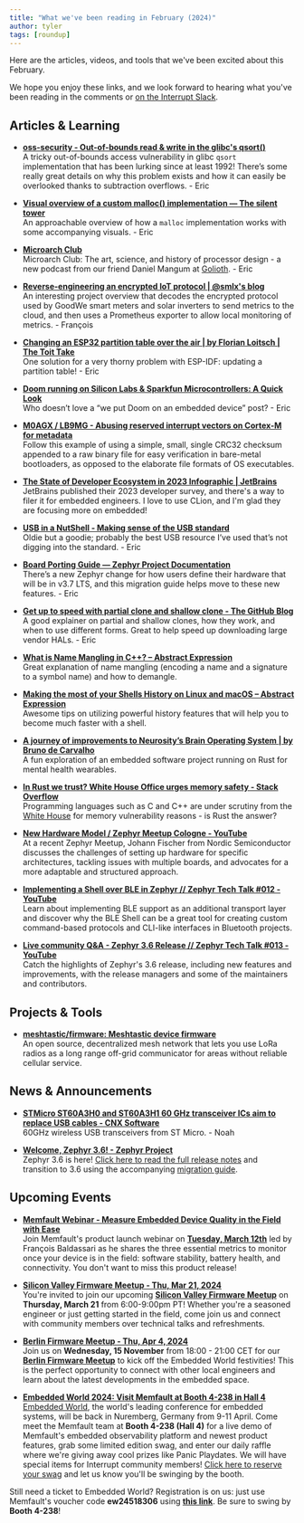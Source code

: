 ```yaml
---
title: "What we've been reading in February (2024)"
author: tyler
tags: [roundup]
---
```


<!-- excerpt start -->

Here are the articles, videos, and tools that we've been excited about this
February. 

<!-- excerpt end -->

We hope you enjoy these links, and we look forward to hearing what you've been
reading in the comments or [on the Interrupt Slack](https://interrupt-slack.herokuapp.com/).


## Articles & Learning
- [**oss-security - Out-of-bounds read & write in the glibc's qsort()**](https://www.openwall.com/lists/oss-security/2024/01/30/7)<br>
A tricky out-of-bounds access vulnerability in glibc `qsort` implementation that has been lurking since at least 1992! There’s some really great details on why this problem exists and how it can easily be overlooked thanks to subtraction overflows. - Eric

- [**Visual overview of a custom malloc() implementation — The silent tower**](https://silent-tower.net/projects/visual-overview-malloc#fnref:2-Mmap)<br>
An approachable overview of how a `malloc` implementation works with some accompanying visuals. - Eric

- [**Microarch Club**](https://microarch.club/)<br>
Microarch Club: The art, science, and history of processor design - a new podcast from our friend Daniel Mangum at [Golioth](https://golioth.io/). - Eric

- [**Reverse-engineering an encrypted IoT protocol | @smlx's blog**](https://smlx.dev/posts/goodwe-sems-protocol-teardown/)<br>
An interesting project overview that decodes the encrypted protocol used by GoodWe smart meters and solar inverters to send metrics to the cloud, and then uses a Prometheus exporter to allow local monitoring of metrics. - François

- [**Changing an ESP32 partition table over the air | by Florian Loitsch | The Toit Take**](https://blog.toit.io/changing-an-esp32-partition-table-over-the-air-276c86feeba8)<br>
One solution for a very thorny problem with ESP-IDF: updating a partition table! - Eric

- [**Doom running on Silicon Labs & Sparkfun Microcontrollers: A Quick Look**](https://community.silabs.com/s/share/a5UVm00000002Y5MAI/doom-running-on-silicon-labs-sparkfun-microcontrollers-a-quick-look?language=en_US&source=Email&detail=Newsletter&cid=eml-new-blu-022224&mkt_tok=NjM0LVNMVS0zNzkAAAGRcTWjktUpLJn8KTdKnqQPvKeWCtC_jHippIHL15RT0YNDIggH6jJYLXt44qTMDUsFieDGewcR4YbpO-WLcDfmY63FZBSRbMQZHMD9KZaFSJRCJTc)<br>
Who doesn’t love a “we put Doom on an embedded device” post? - Eric

- [**M0AGX / LB9MG - Abusing reserved interrupt vectors on Cortex-M for metadata**](https://m0agx.eu/cortex-m-reserved-vectors-as-metadata.html)<br>
Follow this example of using a simple, small, single CRC32 checksum appended to a raw binary file for easy verification in bare-metal bootloaders, as opposed to the elaborate file formats of OS executables.

- [**The State of Developer Ecosystem in 2023 Infographic | JetBrains**](https://www.jetbrains.com/lp/devecosystem-2023/embedded/)<br>
JetBrains published their 2023 developer survey, and there's a way to filer it for embedded engineers. I love to use CLion, and I'm glad they are focusing more on embedded!

- [**USB in a NutShell - Making sense of the USB standard**](https://www.beyondlogic.org/usbnutshell/usb1.shtml)<br>
Oldie but a goodie; probably the best USB resource I’ve used that’s not digging into the standard. - Eric

- [**Board Porting Guide — Zephyr Project Documentation**](https://docs.zephyrproject.org/latest/hardware/porting/board_porting.html#transition-to-the-current-hardware-model)<br>
There’s a new Zephyr change for how users define their hardware that will be in v3.7 LTS, and this migration guide helps move to these new features. - Eric

- [**Get up to speed with partial clone and shallow clone - The GitHub Blog**](https://github.blog/2020-12-21-get-up-to-speed-with-partial-clone-and-shallow-clone/)<br>
A good explainer on partial and shallow clones, how they work, and when to use different forms. Great to help speed up downloading large vendor HALs. - Eric

- [**What is Name Mangling in C++? – Abstract Expression**](https://abstractexpr.com/2023/01/03/what-is-name-mangling-in-cpp/)<br>
Great explanation of name mangling (encoding a name and a signature to a symbol name) and how to demangle.

- [**Making the most of your Shells History on Linux and macOS – Abstract Expression**](https://abstractexpr.com/2024/02/18/making-the-most-of-your-shells-history-on-linux-and-macos/)<br>
Awesome tips on utilizing powerful history features that will help you to become much faster with a shell.

- [**A journey of improvements to Neurosity’s Brain Operating System | by Bruno de Carvalho**](https://medium.com/@biasedbit/a-journey-of-improvements-to-neurositys-brain-operating-system-8ef6f9af11ac)<br>
A fun exploration of an embedded software project running on Rust for mental health wearables.

- [**In Rust we trust? White House Office urges memory safety - Stack Overflow**](https://stackoverflow.blog/2024/03/04/in-rust-we-trust-white-house-office-urges-memory-safety/)<br>
Programming languages such as C and C++ are under scrutiny from the [White House](https://www.whitehouse.gov/oncd/briefing-room/2024/02/26/memory-safety-fact-sheet/) for memory vulnerability reasons - is Rust the answer? 

- [**New Hardware Model / Zephyr Meetup Cologne - YouTube**](https://www.youtube.com/watch?v=lt-bioPbZgw)<br>
At a recent Zephyr Meetup, Johann Fischer from Nordic Semiconductor discusses the challenges of setting up hardware for specific architectures, tackling issues with multiple boards, and advocates for a more adaptable and structured approach.

- [**Implementing a Shell over BLE in Zephyr // Zephyr Tech Talk #012 - YouTube**](https://www.youtube.com/watch?v=uuev2T0x80Q)<br>
Learn about implementing BLE support as an additional transport layer and discover why the BLE Shell can be a great tool for creating custom command-based protocols and CLI-like interfaces in Bluetooth projects.

- [**Live community Q&A - Zephyr 3.6 Release // Zephyr Tech Talk #013 - YouTube**](https://www.youtube.com/watch?v=ay22XeIlWA0&t=2s)<br>
Catch the highlights of Zephyr's 3.6 release, including new features and improvements, with the release managers and some of the maintainers and contributors. 


## Projects & Tools

- [**meshtastic/firmware: Meshtastic device firmware**](https://github.com/meshtastic/firmware)<br>
An open source, decentralized mesh network that lets you use LoRa radios as a long range off-grid communicator for areas without reliable cellular service.


## News & Announcements

- [**STMicro ST60A3H0 and ST60A3H1 60 GHz transceiver ICs aim to replace USB cables - CNX Software**](https://www.cnx-software.com/2024/02/22/stmicro-st60a3h0-and-st60a3h1-60-ghz-transceiver-ics-aim-to-replace-usb-cables/?amp=1)<br>
60GHz wireless USB transceivers from ST Micro. - Noah

- [**Welcome, Zephyr 3.6! - Zephyr Project**](https://www.zephyrproject.org/welcome-zephyr-3-6/)<br>
Zephyr 3.6 is here! [Click here to read the full release notes](https://docs.zephyrproject.org/latest/releases/release-notes-3.6.html) and transition to 3.6 using the accompanying [migration guide](https://docs.zephyrproject.org/latest/releases/release-notes-3.6.html). 


## Upcoming Events
- [**Memfault Webinar - Measure Embedded Device Quality in the Field with Ease**](https://hubs.la/Q02mg8Tc0)<br>
Join Memfault's product launch webinar on [**Tuesday, March 12th**](https://hubs.la/Q02mg8Tc0) led by François Baldassari as he shares the three essential metrics to monitor once your device is in the field: software stability, battery health, and connectivity. You don't want to miss this product release!

- [**Silicon Valley Firmware Meetup - Thu, Mar 21, 2024**](https://www.eventbrite.com/e/silicon-valley-firmware-meetup-tickets-846305822497?aff=oddtdtcreator)<br>
You're invited to join our upcoming [**Silicon Valley Firmware Meetup**](https://www.eventbrite.com/e/silicon-valley-firmware-meetup-tickets-846305822497?aff=oddtdtcreator) on **Thursday, March 21** from 6:00-9:00pm PT!  Whether you're a seasoned engineer or just getting started in the field, come join us and connect with community members over technical talks and refreshments.  
 
- [**Berlin Firmware Meetup - Thu, Apr 4, 2024**](https://www.eventbrite.com/e/berlin-firmware-meetup-tickets-848601318387?aff=oddtdtcreator)<br>
Join us on **Wednesday, 15 November** from 18:00 - 21:00 CET for our [**Berlin Firmware Meetup**](https://www.eventbrite.com/e/berlin-firmware-meetup-tickets-848601318387?aff=oddtdtcreator) to kick off the Embedded World festivities! This is the perfect opportunity to connect with other local engineers and learn about the latest developments in the embedded space.

- [**Embedded World 2024: Visit Memfault at Booth 4-238 in Hall 4**](https://hubs.la/Q02kgvHP0)<br>
[Embedded World](https://www.embedded-world.de/en), the world's leading conference for embedded systems, will be back in Nuremberg, Germany from 9-11 April. Come meet the Memfault team at **Booth 4-238 (Hall 4)** for a live demo of Memfault's embedded observability platform and newest product features, grab some limited edition swag, and enter our daily raffle where we're giving away cool prizes like Panic Playdates. We will have special items for Interrupt community members! [Click here to reserve your swag](https://share.hsforms.com/1YlErHzpVT-avI4zPg2SRPA53an2) and let us know you'll be swinging by the booth.

Still need a ticket to Embedded World? Registration is on us: just use Memfault's voucher code **ew24518306** using [**this link**](https://hubs.ly/Q02nrD5R0). Be sure to swing by **Booth 4-238**!


